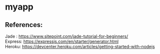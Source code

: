 # myapp

## References:

Jade :
https://www.sitepoint.com/jade-tutorial-for-beginners/  
Express: https://expressjs.com/en/starter/generator.html  
Heroku: https://devcenter.heroku.com/articles/getting-started-with-nodejs  

